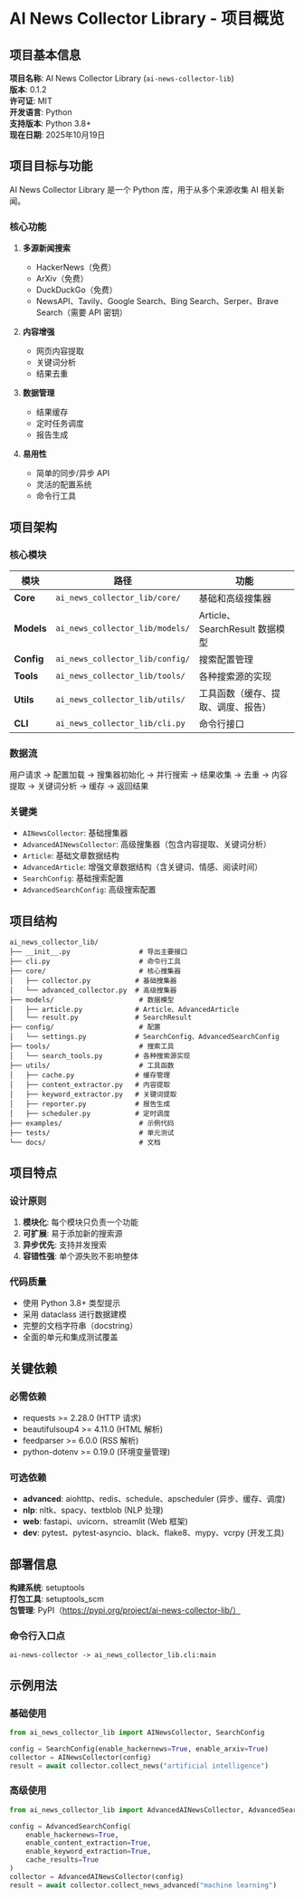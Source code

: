 # AI News Collector Library - 项目概览

## 项目基本信息

**项目名称**: AI News Collector Library (`ai-news-collector-lib`)  
**版本**: 0.1.2  
**许可证**: MIT  
**开发语言**: Python  
**支持版本**: Python 3.8+  
**现在日期**: 2025年10月19日

## 项目目标与功能

AI News Collector Library 是一个 Python 库，用于从多个来源收集 AI 相关新闻。

### 核心功能

1. **多源新闻搜索**
   - HackerNews（免费）
   - ArXiv（免费）
   - DuckDuckGo（免费）
   - NewsAPI、Tavily、Google Search、Bing Search、Serper、Brave Search（需要 API 密钥）

2. **内容增强**
   - 网页内容提取
   - 关键词分析
   - 结果去重

3. **数据管理**
   - 结果缓存
   - 定时任务调度
   - 报告生成

4. **易用性**
   - 简单的同步/异步 API
   - 灵活的配置系统
   - 命令行工具

## 项目架构

### 核心模块

| 模块 | 路径 | 功能 |
|------|------|------|
| **Core** | `ai_news_collector_lib/core/` | 基础和高级搜集器 |
| **Models** | `ai_news_collector_lib/models/` | Article、SearchResult 数据模型 |
| **Config** | `ai_news_collector_lib/config/` | 搜索配置管理 |
| **Tools** | `ai_news_collector_lib/tools/` | 各种搜索源的实现 |
| **Utils** | `ai_news_collector_lib/utils/` | 工具函数（缓存、提取、调度、报告） |
| **CLI** | `ai_news_collector_lib/cli.py` | 命令行接口 |

### 数据流

用户请求 → 配置加载 → 搜集器初始化 → 并行搜索 → 结果收集 → 去重 → 内容提取 → 关键词分析 → 缓存 → 返回结果

### 关键类

- `AINewsCollector`: 基础搜集器
- `AdvancedAINewsCollector`: 高级搜集器（包含内容提取、关键词分析）
- `Article`: 基础文章数据结构
- `AdvancedArticle`: 增强文章数据结构（含关键词、情感、阅读时间）
- `SearchConfig`: 基础搜索配置
- `AdvancedSearchConfig`: 高级搜索配置

## 项目结构

```
ai_news_collector_lib/
├── __init__.py                 # 导出主要接口
├── cli.py                      # 命令行工具
├── core/                       # 核心搜集器
│   ├── collector.py           # 基础搜集器
│   └── advanced_collector.py  # 高级搜集器
├── models/                     # 数据模型
│   ├── article.py             # Article、AdvancedArticle
│   └── result.py              # SearchResult
├── config/                     # 配置
│   └── settings.py            # SearchConfig、AdvancedSearchConfig
├── tools/                      # 搜索工具
│   └── search_tools.py        # 各种搜索源实现
├── utils/                      # 工具函数
│   ├── cache.py               # 缓存管理
│   ├── content_extractor.py   # 内容提取
│   ├── keyword_extractor.py   # 关键词提取
│   ├── reporter.py            # 报告生成
│   ├── scheduler.py           # 定时调度
├── examples/                   # 示例代码
├── tests/                      # 单元测试
└── docs/                       # 文档
```

## 项目特点

### 设计原则

1. **模块化**: 每个模块只负责一个功能
2. **可扩展**: 易于添加新的搜索源
3. **异步优先**: 支持并发搜索
4. **容错性强**: 单个源失败不影响整体

### 代码质量

- 使用 Python 3.8+ 类型提示
- 采用 dataclass 进行数据建模
- 完整的文档字符串（docstring）
- 全面的单元和集成测试覆盖

## 关键依赖

### 必需依赖
- requests >= 2.28.0 (HTTP 请求)
- beautifulsoup4 >= 4.11.0 (HTML 解析)
- feedparser >= 6.0.0 (RSS 解析)
- python-dotenv >= 0.19.0 (环境变量管理)

### 可选依赖
- **advanced**: aiohttp、redis、schedule、apscheduler (异步、缓存、调度)
- **nlp**: nltk、spacy、textblob (NLP 处理)
- **web**: fastapi、uvicorn、streamlit (Web 框架)
- **dev**: pytest、pytest-asyncio、black、flake8、mypy、vcrpy (开发工具)

## 部署信息

**构建系统**: setuptools  
**打包工具**: setuptools_scm  
**包管理**: PyPI（https://pypi.org/project/ai-news-collector-lib/）

### 命令行入口点

```
ai-news-collector -> ai_news_collector_lib.cli:main
```

## 示例用法

### 基础使用
```python
from ai_news_collector_lib import AINewsCollector, SearchConfig

config = SearchConfig(enable_hackernews=True, enable_arxiv=True)
collector = AINewsCollector(config)
result = await collector.collect_news("artificial intelligence")
```

### 高级使用
```python
from ai_news_collector_lib import AdvancedAINewsCollector, AdvancedSearchConfig

config = AdvancedSearchConfig(
    enable_hackernews=True,
    enable_content_extraction=True,
    enable_keyword_extraction=True,
    cache_results=True
)
collector = AdvancedAINewsCollector(config)
result = await collector.collect_news_advanced("machine learning")
```
